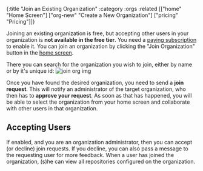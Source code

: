 {:title "Join an Existing Organization"
 :category :orgs
 :related [["home" "Home Screen"]
           ["org-new" "Create a New Organization"]
	   ["pricing" "Pricing"]]}

Joining an existing organization is free, but accepting other users in your organization
is **not available in the free tier**.  You need a [paying subscription](pricing) to
enable it.  You can join an organization by clicking the "Join Organization" button
in the [home screen](home).

There you can search for the organization you wish to join, either by name or
by it's unique id:
![join org img](/img/join-1.png "screenshot")

Once you have found the desired organization, you need to send a **join request**.
This will notify an administrator of the target organization, who then has to
**approve your request**.  As soon as that has happened, you will be able to select
the organization from your home screen and collaborate with other users in that
organization.

## Accepting Users

If enabled, and you are an organization administrator, then you can accept
(or decline) join requests.  If you decline, you can also pass a message to
the requesting user for more feedback.  When a user has joined the organization,
(s)he can view all repositories configured on the organization.